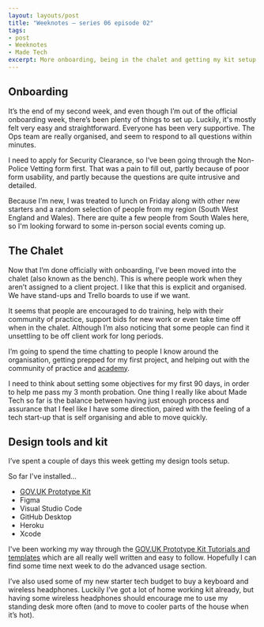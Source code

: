 ```yaml
---
layout: layouts/post
title: "Weeknotes – series 06 episode 02"
tags:
- post
- Weeknotes
- Made Tech
excerpt: More onboarding, being in the chalet and getting my kit setup.
---
```


## Onboarding

It’s the end of my second week, and even though I’m out of the official onboarding week, there’s been plenty of things to set up. Luckily, it's mostly felt very easy and straightforward. Everyone has been very supportive. The Ops team are really organised, and seem to respond to all questions within minutes.

I need to apply for Security Clearance, so I’ve been going through the Non-Police Vetting form first. That was a pain to fill out, partly because of poor form usability, and partly because the questions are quite intrusive and detailed.

Because I’m new, I was treated to lunch on Friday along with other new starters and a random selection of people from my region (South West England and Wales). There are quite a few people from South Wales here, so I'm looking forward to some in-person social events coming up.

## The Chalet

Now that I’m done officially with onboarding, I’ve been moved into the chalet (also known as the bench). This is where people work when they aren’t assigned to a client project. I like that this is explicit and organised. We have stand-ups and Trello boards to use if we want.

It seems that people are encouraged to do training, help with their community of practice, support bids for new work or even take time off when in the chalet. Although I’m also noticing that some people can find it unsettling to be off client work for long periods.

I’m going to spend the time chatting to people I know around the organisation, getting prepped for my first project, and helping out with the community of practice and [academy](https://www.madetech.com/careers/academy/).

I need to think about setting some objectives for my first 90 days, in order to help me pass my 3 month probation. One thing I really like about Made Tech so far is the balance between having just enough process and assurance that I feel like I have some direction, paired with the feeling of a tech start-up that is self organising and able to move quickly.

## Design tools and kit

I’ve spent a couple of days this week getting my design tools setup.

So far I've installed…

- [GOV.UK Prototype Kit](https://govuk-prototype-kit.herokuapp.com/docs)
- Figma
- Visual Studio Code
- GitHub Desktop
- Heroku
- Xcode

I've been working my way through the [GOV.UK Prototype Kit Tutorials and templates](https://govuk-prototype-kit.herokuapp.com/docs/tutorials-and-examples) which are all really well written and easy to follow. Hopefully I can find some time  next week to do the advanced usage section.

I’ve also used some of my new starter tech budget to buy a keyboard and wireless headphones. Luckily I’ve got a lot of home working kit already, but having some wireless headphones should encourage me to use my standing desk more often (and to move to cooler parts of the house when it’s hot).
